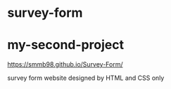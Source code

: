 # survey-form

# my-second-project
https://smmb98.github.io/Survey-Form/

survey form website designed by HTML and CSS only
